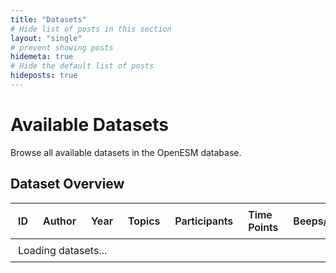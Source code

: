 ```yaml
---
title: "Datasets"
# Hide list of posts in this section
layout: "single"
# prevent showing posts
hidemeta: true
# Hide the default list of posts
hideposts: true
---
```


# Available Datasets

Browse all available datasets in the OpenESM database.

## Dataset Overview

<div id="datasets-table-container">
  <table id="datasets-table">
    <thead>
      <tr>
        <th>ID</th>
        <th>Author</th>
        <th>Year</th>
        <th>Topics</th>
        <th>Participants</th>
        <th>Time Points</th>
        <th>Beeps/Day</th>
        <th>Variables</th>
      </tr>
    </thead>
    <tbody id="datasets-table-body">
      <!-- Loading message will be replaced by JavaScript -->
      <tr>
        <td colspan="8">Loading datasets...</td>
      </tr>
    </tbody>
  </table>
</div>


<style>
  #datasets-table {
    width: 100%;
    border-collapse: collapse;
    margin: 1rem 0;
  }
  
  #datasets-table th, 
  #datasets-table td {
    padding: 0.5rem 0.75rem;
    text-align: left;
    border-bottom: 1px solid var(--border);
  }
  
  #datasets-table th {
    font-weight: 600;
  }
  
  #datasets-table tbody tr:hover {
    background-color: var(--code-bg);
  }
</style>


<script>
document.addEventListener('DOMContentLoaded', function() {
  // Debug: Log our current location
  console.log("Current pathname:", window.location.pathname);
  
  // Determine base path dynamically
  const basePath = window.location.pathname.includes('/openesm/') ? '/openesm' : '';
  const jsonUrl = `${basePath}/data/datasets_table.json`;
  
  console.log("Will fetch JSON from:", jsonUrl);
  
  // Find the table body element
  const tableBody = document.getElementById('datasets-table-body');
  
  // Attempt to fetch data with detailed logging
  console.log("Starting fetch request...");
  fetch(jsonUrl)
    .then(response => {
      console.log("Fetch response received:", response);
      console.log("Response status:", response.status);
      console.log("Response headers:", [...response.headers.entries()]);
      
      if (!response.ok) {
        throw new Error(`HTTP error! Status: ${response.status}`);
      }
      
      console.log("Response OK, parsing JSON...");
      return response.json();
    })
    .then(datasets => {
      console.log("JSON parsed successfully:", datasets);
      
      // Clear loading message
      tableBody.innerHTML = '';
      
      // Check if datasets array is valid
      if (!Array.isArray(datasets)) {
        throw new Error("Datasets is not an array: " + typeof datasets);
      }
      
      console.log(`Populating table with ${datasets.length} datasets`);
      
      // Generate table rows
      datasets.forEach((dataset, index) => {
        console.log(`Processing dataset ${index}:`, dataset);
        
        const row = document.createElement('tr');
        
        // Add URL correction for links
        const url = dataset.url.startsWith('/') ? 
          `${basePath}${dataset.url}` : dataset.url;
        
        row.innerHTML = `
          <td><a href="${url}">${dataset.id}</a></td>
          <td>${dataset.first_author}</td>
          <td>${dataset.year}</td>
          <td>${dataset.topics || ''}</td>
          <td>${dataset.n_participants}</td>
          <td>${dataset.n_time_points}</td>
          <td>${dataset.n_beeps_per_day || ''}</td>
          <td>${dataset.n_variables}</td>
        `;
        
        tableBody.appendChild(row);
      });
    })
    .catch(error => {
      console.error('Error loading datasets table:', error);
      tableBody.innerHTML = `
        <tr>
          <td colspan="8" style="color: red; font-weight: bold;">
            Error loading datasets: ${error.message}<br>
            Please check the browser console for more details.
          </td>
        </tr>
      `;
    });
});
</script>
